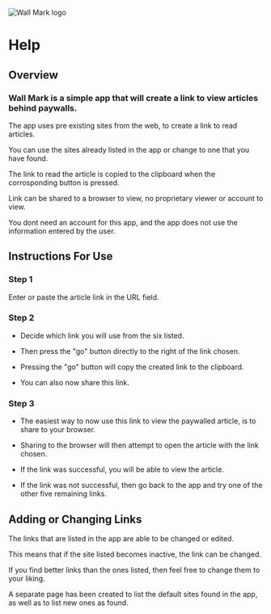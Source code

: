 ![Wall Mark logo](https://github.com/KaiKai7/Wall-Mark/assets/87836320/9e52495f-acba-4cc5-b791-1731f116fa58)

#    Help

##  Overview

###  Wall Mark is a simple app that will create a link to view articles behind paywalls.

The app uses pre existing sites from the web, to create a link to read articles.

You can use the sites already listed in the app or change to one that you have found.

The link to read the article is copied to the clipboard when the corrosponding button is pressed.

Link can be shared to a browser to view, no proprietary viewer or account to view.

You dont need an account for this app, and the app does not use the information entered by the user.


## Instructions For Use

### Step 1

Enter or paste the article link in the URL field.

### Step 2

* Decide which link you will use from the six listed. 

* Then press the "go" button directly to the right of the link chosen.

* Pressing the "go" button will copy the created link to the clipboard.

* You can also now share this link.

### Step 3

* The easiest way to now use this link to view the paywalled article, is to share to your browser.

* Sharing to the browser will then attempt to open the article with the link chosen.

* If the link was successful, you will be able to view the article.

* If the link was not successful, then go back to the app and try one of the other five remaining links.
  

## Adding or Changing Links

The links that are listed in the app are able to be changed or edited.

This means that if the site listed becomes inactive, the link can be changed.

If you find better links than the ones listed, then feel free to change them to your liking.

A separate page has been created to list the default sites found in the app, as well as to list new ones as found.







